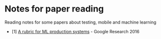 # Notes for paper reading
Reading notes for some papers about testing, mobile and machine learning

  * [1] [A rubric for ML production systems](https://static.googleusercontent.com/media/research.google.com/zh-CN//pubs/archive/45742.pdf) - Google Research 2016

